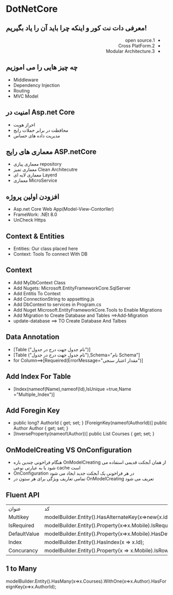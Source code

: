 # DotNetCore
<div>
<h2>معرفی دات نت کور و اینکه چرا باید آن را یاد بگیریم!</h2>
<ul style="direction:rtl;">
<li>1.open source</li>
<li>2.Cross PlatForm</li>
<li>3.Modular Architecture</li>
</ul>
<h2>چه چیز هایی را می اموزیم</h2>
<ul>
<li>Middleware </li>
<li>Dependency Injection </li>
<li>Routing </li>
<li> MVC Model </li>
</ul>

<h2>امنیت در Asp.net Core</h2>
<ul>
<li>احراز هویت </li>
<li>محافظت در برابر حملات رایج </li>
<li>مدیریت داده های حساس </li>

</ul>


<h2>معماری های رایج ASP.netCore</h2>
<ul>
<li>معماری پیازی repository </li>
<li>معماری تمیز Clean Architecutre </li>
<li>معماری لایه ای Layerd </li>
<li>معماری MicroService</li>
</ul>

<h2>افزودن  اولین پروژه</h2>
<ul>
<li>Asp.net Core Web App(Model-View-Contorller) </li>
<li> FrameWork: .NEt 8.0 </li>
<li> UnCheck Https </li>

</ul>

<h2>Context & Entities</h2>
<ul>
<li>Entities: Our class placed here </li>
<li> Context: Tools To connect With DB </li>


</ul>



<h2>Context </h2>
<ul>
<li>Add MyDbContext Class  </li>
<li> Add Nugets: Microsoft.EntityFrameworkCore.SqlServer </li>
<li> Add Entitis To Context </li>
<li> Add ConnectionString to  appsetting.js </li>
<li> Add DbContext to services in Program.cs </li>
<li>Add Nuget Microsoft.EntityFrameworkCore.Tools to Enable Migrations</li>
<li> Add Migration to Create Database and Tables ==>Add-Migration</li>
<li>update-database ==> TO Create Database And Talbes</li>
</ul>


<h2>  Data Annotation</h2>
<ul>
<li>[Table ("نام جدول جهت درج در جدول")] </li>
<li>[Table ("نام جدول جهت درج در جدول"),Schema="نام Schema"] </li>
<li> for Column==>[Requeired(ErrorMessage="مقدار اعتبار سنجی")] </li>

</ul>
<h2>  Add Index For Table</h2>
<ul>
<li>    [Index(nameof(Name),nameof(Id),IsUnique =true,Name ="Multiple_Index")]
</li>

</ul>


<h2>  Add Foregin Key</h2>
<ul>
<li>      public long? AuthorId { get; set; }
        [ForeignKey(nameof(AuthorId))]
        public Author Author { get; set; }

</li>
<li>        [InverseProperty(nameof(Author))]
        public List<Course> Courses { get; set; }
 </li>
</ul>

<h2>  OnModelCreating VS OnConfiguration</h2>
<ul>
<li>هنگام فراخونی چندین باره OnModelCreating از همان آبجکت قدیمی استفاده می شود یا به عبارتی نوعی cache  است</li>
<li>OnConfiguration در هر فراخونی یک آبجکت جدید ایجاد می شود </li>
<li> تمامی تعاریف ویژگی برای هر ستون در  OnModelCreating تعریف می شود</li>
</ul>
<h2> Fluent API</h2>
<table>
<tr>
<td> عنوان</td>
<td>کد </td>
</tr>
<tr>
<td>Multikey </td>
<td> modelBuilder.Entity<OBJ>().HasAlternateKey(x=>new{x.id,x.AuthorId});
</td>
</tr>
<tr>
<td> IsRequired</td>
<td>            modelBuilder.Entity<User>().Property(x=>x.Mobile).IsRequired();
 </td>
</tr>
<tr>
<td> DefaultValue</td>
<td>            modelBuilder.Entity<User>().Property(x=>x.Mobile).HasDefaultValueSql("GETDATE()");
 </td>
</tr>
<tr>
<td>Index </td>
<td>             modelBuilder.Entity<User>().HasIndex(x => x.Id);
</td>
</tr>
<tr>
<td> Concurancy</td>
<td>  modelBuilder.Entity<User>().Property(x => x.Mobile).IsRowVersion();</td>
</tr>
</table>
<h2> 1 to Many </h2>
            modelBuilder.Entity<Author>().HasMany(x=>x.Courses).WithOne(x=>x.Author).HasForeignKey(x=>x.AuthorId);

</div>